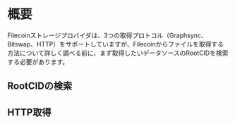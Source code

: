 # 概要

Filecoinストレージプロバイダは、3つの取得プロトコル（Graphsync、Bitswap、HTTP）をサポートしていますが、Filecoinからファイルを取得する方法について詳しく調べる前に、まず取得したいデータソースのRootCIDを検索する必要があります。

## RootCIDの検索

## HTTP取得